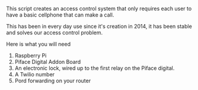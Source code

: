 This script creates an access control system that only requires each user to have a basic cellphone that can make a call.

This has been in every day use since it's creation in 2014, it has been stable and solves our access control problem.

Here is what you will need
  1. Raspberry Pi
  2. Piface Digital Addon Board
  3. An electronic lock, wired up to the first relay on the Piface digital.
  4. A Twilio number
  5. Pord forwarding on your router
